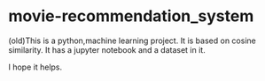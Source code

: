 # movie-recommendation_system
(old)This is a python,machine learning project. 
It is based on cosine similarity.
It has a jupyter notebook and a dataset in it.

I hope it helps.
